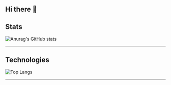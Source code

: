 ## Hi there 👋

## Stats

![Anurag's GitHub stats](https://github-readme-stats.vercel.app/api?username=ielkina)

---

## Technologies

![Top Langs](https://github-readme-stats.vercel.app/api/top-langs/?username=ielkina&layout=compact)

---

<!--
**ielkina/ielkina** is a ✨ _special_ ✨ repository because its `README.md` (this file) appears on your GitHub profile.

Here are some ideas to get you started:

- 🔭 I’m currently working on ...
- 🌱 I’m currently learning ...
- 👯 I’m looking to collaborate on ...
- 🤔 I’m looking for help with ...
- 💬 Ask me about ...
- 📫 How to reach me: ...
- 😄 Pronouns: ...
- ⚡ Fun fact: ...
-->
